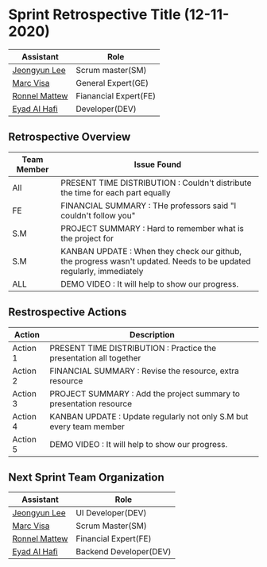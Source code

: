 # Sprint Retrospective Title (12-11-2020)

| Assistant  | Role  |  
|---|---|
|[Jeongyun Lee](https://github.com/jy-977) |Scrum master(SM)|
|[Marc Visa](https://github.com/mvp17) | General Expert(GE)|   
|[Ronnel Mattew](https://github.com/ron7858) | Fianancial Expert(FE) |  
|[Eyad Al Hafi](https://github.com/eyadfhafi) | Developer(DEV) |    

## Retrospective Overview 

| Team Member  | Issue Found  |  
|---|---|
| All  | PRESENT TIME DISTRIBUTION : Couldn't distribute the time for each part equally  |   
| FE   | FINANCIAL SUMMARY : THe professors said "I couldn't follow you"  |
| S.M  | PROJECT SUMMARY : Hard to remember what is the project for |  
| S.M  | KANBAN UPDATE : When they check our github, the progress wasn't updated. Needs to be updated regularly, immediately|
| ALL  | DEMO VIDEO : It will help to show our progress. |

## Restrospective Actions

| Action  | Description |  
|---|---|
| Action 1 | PRESENT TIME DISTRIBUTION : Practice the presentation all together |   
| Action 2 | FINANCIAL SUMMARY : Revise the resource, extra resource |  
| Action 3 | PROJECT SUMMARY : Add the project summary to presentation resource |  
| Action 4 | KANBAN UPDATE : Update regularly not only S.M but every team member|
| Action 5 | DEMO VIDEO : It will help to show our progress. |


## Next Sprint Team Organization

| Assistant  | Role  |  
|---|---|
|[Jeongyun Lee](https://github.com/jy-977) | UI Developer(DEV)|
|[Marc Visa](https://github.com/mvp17) | Scrum Master(SM)|   
|[Ronnel Mattew](https://github.com/ron7858) | Financial Expert(FE) |  
|[Eyad Al Hafi](https://github.com/eyadfhafi) | Backend Developer(DEV) |  
